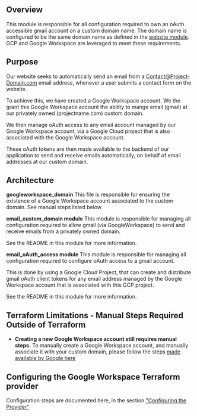 ## Overview

This module is responsible for all configuration required to own an oAuth accessible gmail account on a custom domain name.  The domain name is configured to be the same domain name as defined in the [website module](../website).  GCP and Google Workspace are leveraged to meet these requirements.

## Purpose

Our website seeks to automatically send an email from a Contact@Project-Domain.com email address, whenever a user submits a contact form on the website.

To achieve this, we have created a Google Workspace account. We the grant this Google Workspace account the ability to mange email (gmail) at our privately owned (projectname.com) custom domain.

We then manage oAuth access to any email account managed by our Google Workspace account, via a Google Cloud project that is also associated with the Google Workspace account.

These oAuth tokens are then made available to the backend of our application to send and receive emails automatically, on behalf of email addresses at our custom domain.

## Architecture

**googleworkspace_domain** 
This file is responsible for ensuring the existence of a Google Workspace account associated to the custom domain.  See manual steps listed below.

**email_custom_domain module**
This module is responsible for managing all configuration required to allow gmail (via GoogleWorkspace) to send and receive emails from a privately owned domain.

See the README in this module for more information.

**email_oAuth_access module**
This module is responsible for managing all configuration required to configure oAuth access to a gmail account.

This is done by using a Google Cloud Project, that can create and distribute gmail oAuth client tokens for any email address managed by the Google Workspace account that is associated with this GCP project.

See the README in this module for more information.

## Terraform Limitations - Manual Steps Required Outside of Terraform

* **Creating a new Google Workspace account still requires manual steps.**
  To manually create a Google Workspace account, and manually associate it with your custom domain, please follow the steps [made available by Google here](
https://apps.google.com/supportwidget/articlehome?hl=en&article_url=https%3A%2F%2Fsupport.google.com%2Fa%2Fanswer%2F182080%3Fhl%3Den&product_context=182080&product_name=UnuFlow&trigger_context=a)

## Configuring the Google Workspace Terraform provider
Configuration steps are documented here, in the section ["Configuring the Provider"](https://www.hashicorp.com/blog/announcing-the-google-workspace-provider-for-hashicorp-terraform-tech-preview)